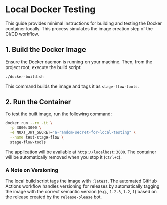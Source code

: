 # Local Docker Testing

This guide provides minimal instructions for building and testing the Docker container locally. This process simulates the image creation step of the CI/CD workflow.

## 1. Build the Docker Image

Ensure the Docker daemon is running on your machine. Then, from the project root, execute the build script:

```bash
./docker-build.sh
```

This command builds the image and tags it as `stage-flow-tools`.

## 2. Run the Container

To test the built image, run the following command:

```bash
docker run --rm -it \
  -p 3000:3000 \
  -e NUXT_JWT_SECRET="a-random-secret-for-local-testing" \
  --name test-stage-flow \
  stage-flow-tools
```

The application will be available at `http://localhost:3000`. The container will be automatically removed when you stop it (`Ctrl+C`).

### A Note on Versioning

The local build script tags the image with `:latest`. The automated GitHub Actions workflow handles versioning for releases by automatically tagging the image with the correct semantic version (e.g., `1.2.3`, `1.2`, `1`) based on the release created by the `release-please` bot.
